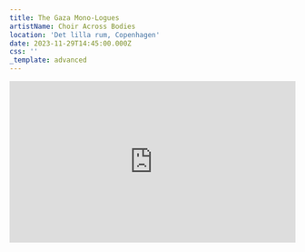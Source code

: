 ```yaml
---
title: The Gaza Mono-Logues
artistName: Choir Across Bodies
location: 'Det lilla rum, Copenhagen'
date: 2023-11-29T14:45:00.000Z
css: ''
_template: advanced
---
```


<html>
<div style="padding:56.25% 0 0 0;position:relative;"><iframe src="https://player.vimeo.com/video/889743800?badge=0&amp;autopause=0&amp;quality_selector=1&amp;player_id=0&amp;app_id=58479" frameborder="0" allow="autoplay; fullscreen; picture-in-picture" style="position:absolute;top:0;left:0;width:100%;height:100%;" title="The Gaza Mono-Logues at Det lilla rum - 29-11-23"></iframe></div><script src="https://player.vimeo.com/api/player.js"></script>
</html>
